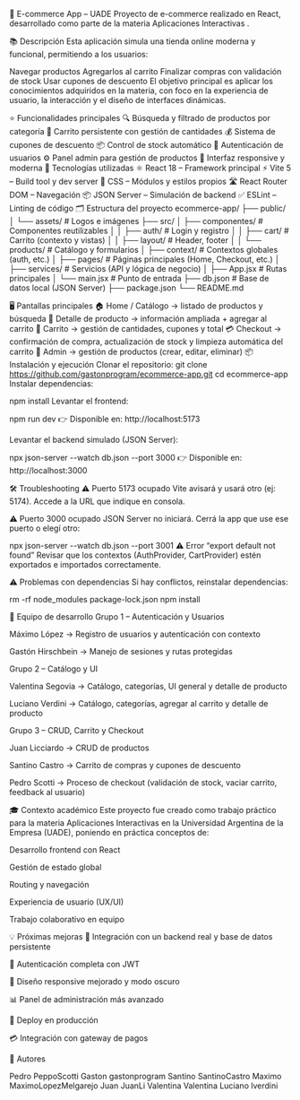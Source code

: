🛒 E-commerce App – UADE
Proyecto de e-commerce realizado en React, desarrollado como parte de la materia Aplicaciones Interactivas .

📚 Descripción
Esta aplicación simula una tienda online moderna y funcional, permitiendo a los usuarios:

Navegar productos
Agregarlos al carrito
Finalizar compras con validación de stock
Usar cupones de descuento
El objetivo principal es aplicar los conocimientos adquiridos en la materia, con foco en la experiencia de usuario, la interacción y el diseño de interfaces dinámicas.

⭐ Funcionalidades principales
🔍 Búsqueda y filtrado de productos por categoría
🛒 Carrito persistente con gestión de cantidades
💰 Sistema de cupones de descuento
📦 Control de stock automático
🔐 Autenticación de usuarios
⚙️ Panel admin para gestión de productos
🎨 Interfaz responsive y moderna
🚀 Tecnologías utilizadas
⚛️ React 18 – Framework principal
⚡ Vite 5 – Build tool y dev server
🎨 CSS – Módulos y estilos propios
🛣️ React Router DOM – Navegación
📦 JSON Server – Simulación de backend
✅ ESLint – Linting de código
🗂️ Estructura del proyecto
ecommerce-app/ ├── public/ │ └── assets/ # Logos e imágenes ├── src/ │ ├── componentes/ # Componentes reutilizables │ │ ├── auth/ # Login y registro │ │ ├── cart/ # Carrito (contexto y vistas) │ │ ├── layout/ # Header, footer │ │ └── products/ # Catálogo y formularios │ ├── context/ # Contextos globales (auth, etc.) │ ├── pages/ # Páginas principales (Home, Checkout, etc.) │ ├── services/ # Servicios (API y lógica de negocio) │ ├── App.jsx # Rutas principales │ └── main.jsx # Punto de entrada ├── db.json # Base de datos local (JSON Server) ├── package.json └── README.md

🖥️ Pantallas principales
🏠 Home / Catálogo → listado de productos y búsqueda
📄 Detalle de producto → información ampliada + agregar al carrito
🛒 Carrito → gestión de cantidades, cupones y total
💳 Checkout → confirmación de compra, actualización de stock y limpieza automática del carrito
🔐 Admin → gestión de productos (crear, editar, eliminar)
📦 Instalación y ejecución
Clonar el repositorio:
git clone https://github.com/gastonprogram/ecommerce-app.git
cd ecommerce-app
Instalar dependencias:

npm install Levantar el frontend:

npm run dev 👉 Disponible en: http://localhost:5173

Levantar el backend simulado (JSON Server):

npx json-server --watch db.json --port 3000 👉 Disponible en: http://localhost:3000

🛠️ Troubleshooting
⚠️ Puerto 5173 ocupado Vite avisará y usará otro (ej: 5174). Accede a la URL que indique en consola.

⚠️ Puerto 3000 ocupado JSON Server no iniciará. Cerrá la app que use ese puerto o elegí otro:

npx json-server --watch db.json --port 3001 ⚠️ Error “export default not found” Revisar que los contextos (AuthProvider, CartProvider) estén exportados e importados correctamente.

⚠️ Problemas con dependencias Si hay conflictos, reinstalar dependencias:

rm -rf node_modules package-lock.json npm install

👥 Equipo de desarrollo
Grupo 1 – Autenticación y Usuarios

Máximo López → Registro de usuarios y autenticación con contexto

Gastón Hirschbein → Manejo de sesiones y rutas protegidas

Grupo 2 – Catálogo y UI

Valentina Segovia → Catálogo, categorías, UI general y detalle de producto

Luciano Verdini → Catálogo, categorías, agregar al carrito y detalle de producto

Grupo 3 – CRUD, Carrito y Checkout

Juan Licciardo → CRUD de productos

Santino Castro → Carrito de compras y cupones de descuento

Pedro Scotti → Proceso de checkout (validación de stock, vaciar carrito, feedback al usuario)

🎓 Contexto académico
Este proyecto fue creado como trabajo práctico para la materia Aplicaciones Interactivas en la Universidad Argentina de la Empresa (UADE), poniendo en práctica conceptos de:

Desarrollo frontend con React

Gestión de estado global

Routing y navegación

Experiencia de usuario (UX/UI)

Trabajo colaborativo en equipo

💡 Próximas mejoras
🔗 Integración con un backend real y base de datos persistente

🔐 Autenticación completa con JWT

📱 Diseño responsive mejorado y modo oscuro

📊 Panel de administración más avanzado

🚀 Deploy en producción

💳 Integración con gateway de pagos

🤝 Autores

Pedro PeppoScotti
Gaston gastonprogram
Santino SantinoCastro
Maximo MaximoLopezMelgarejo
Juan JuanLi
Valentina Valentina
Luciano lverdini
